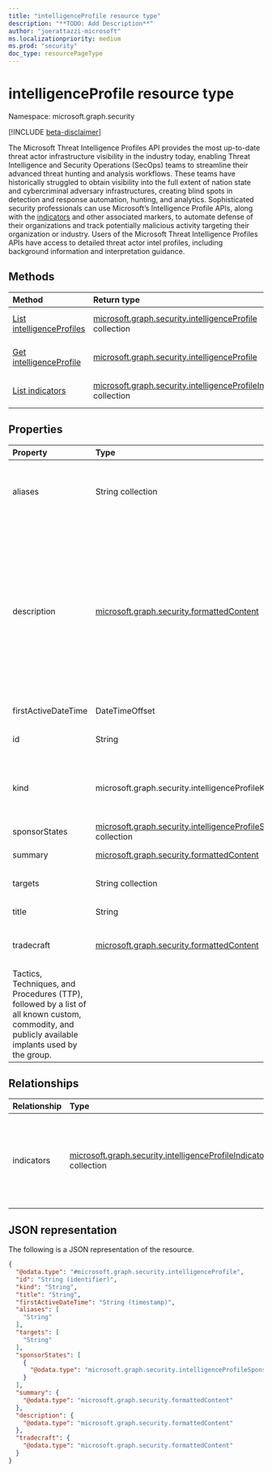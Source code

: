 ```yaml
---
title: "intelligenceProfile resource type"
description: "**TODO: Add Description**"
author: "joerattazzi-microsoft"
ms.localizationpriority: medium
ms.prod: "security"
doc_type: resourcePageType
---
```


# intelligenceProfile resource type

Namespace: microsoft.graph.security

[!INCLUDE [beta-disclaimer](../../includes/beta-disclaimer.md)]

The Microsoft Threat Intelligence Profiles API provides the most up-to-date threat actor infrastructure visibility in the industry today, enabling Threat Intelligence and Security Operations (SecOps) teams to streamline their advanced threat hunting and analysis workflows. These teams have historically struggled to obtain visibility into the full extent of nation state and cybercriminal adversary infrastructures, creating blind spots in detection and response automation, hunting, and analytics. Sophisticated security professionals can use Microsoft’s Intelligence Profile APIs, along with the [indicators](../resources/security-intelligenceprofileindicator.md) and other associated markers, to automate defense of their organizations and track potentially malicious activity targeting their organization or industry. Users of the Microsoft Threat Intelligence Profiles APIs have access to detailed threat actor intel profiles, including background information and interpretation guidance.

## Methods
|Method|Return type|Description|
|:---|:---|:---|
|[List intelligenceProfiles](../api/security-intelligenceprofile-list.md)|[microsoft.graph.security.intelligenceProfile](../resources/security-intelligenceprofile.md) collection|Get a list of the [microsoft.graph.security.intelligenceProfile](../resources/security-intelligenceprofile.md) objects and their properties.|
|[Get intelligenceProfile](../api/security-intelligenceprofile-get.md)|[microsoft.graph.security.intelligenceProfile](../resources/security-intelligenceprofile.md)|Read the properties and relationships of a [microsoft.graph.security.intelligenceProfile](../resources/security-intelligenceprofile.md) object.|
|[List indicators](../api/security-intelligenceprofile-list-indicators.md)|[microsoft.graph.security.intelligenceProfileIndicator](../resources/security-intelligenceprofileindicator.md) collection|Get the intelligenceProfileIndicator resources from the indicators navigation property.|

## Properties
|Property|Type|Description|
|:---|:---|:---|
|aliases|String collection|A list of commonly-known aliases for the Threat Intelligence included in the `intelligenceProfile`.|
|description|[microsoft.graph.security.formattedContent](../resources/security-formattedcontent.md)|A synopsis of the threat actor. This property places the threat actor in wider context, tracing its discovery, history, significant campaigns, targeting, techniques of note, affiliations with governments, law enforcement countermeasures, and any areas of dispute among the security community regarding attribution.|
|firstActiveDateTime|DateTimeOffset|**TODO: Add Description**|
|id|String|The system generated id for this Intelligence Profile|
|kind|microsoft.graph.security.intelligenceProfileKind|A categorization of the type of this `intelligenceProfile`. The possible values are: `actor`, `tool`, `unknownFutureValue`.|
|sponsorStates|[microsoft.graph.security.intelligenceProfileSponsorState](../resources/security-intelligenceprofilesponsorstate.md) collection|**TODO: Add Description**|
|summary|[microsoft.graph.security.formattedContent](../resources/security-formattedcontent.md)|**TODO: Add Description**|
|targets|String collection|Known Targets related to this Intelligence Profile|
|title|String|The title of this Intelligence Profile|
|tradecraft|[microsoft.graph.security.formattedContent](../resources/security-formattedcontent.md)|Formatted information featuring a description of the group's distinctive
Tactics, Techniques, and Procedures (TTP), followed by a list of all known custom, commodity, and publicly available implants used by the group.|

## Relationships
|Relationship|Type|Description|
|:---|:---|:---|
|indicators|[microsoft.graph.security.intelligenceProfileIndicator](../resources/security-intelligenceprofileindicator.md) collection|The Indicators include an assemblage of high-fidelity network indicators of compromise.|

## JSON representation
The following is a JSON representation of the resource.
<!-- {
  "blockType": "resource",
  "keyProperty": "id",
  "@odata.type": "microsoft.graph.security.intelligenceProfile",
  "openType": false
}
-->
``` json
{
  "@odata.type": "#microsoft.graph.security.intelligenceProfile",
  "id": "String (identifier)",
  "kind": "String",
  "title": "String",
  "firstActiveDateTime": "String (timestamp)",
  "aliases": [
    "String"
  ],
  "targets": [
    "String"
  ],
  "sponsorStates": [
    {
      "@odata.type": "microsoft.graph.security.intelligenceProfileSponsorState"
    }
  ],
  "summary": {
    "@odata.type": "microsoft.graph.security.formattedContent"
  },
  "description": {
    "@odata.type": "microsoft.graph.security.formattedContent"
  },
  "tradecraft": {
    "@odata.type": "microsoft.graph.security.formattedContent"
  }
}
```

